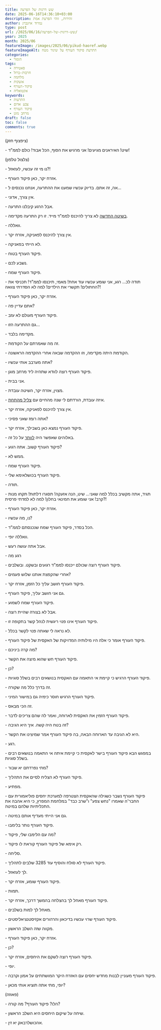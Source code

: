 ```yaml
---
title: שש דרגות של הפרעה
date: 2025-06-16T14:36:10+03:00
description: זהירות, זוהי הפרעת אמת
author: נמרוד איזנברג
type: post
url: /2025/06/16/שש-דרגות-של-הפרעה/
year: 2025
month: 2025/06
featureImage: /images/2025/06/pikud-haoref.webp
featureImageAlt: התרעת פיקוד העורף על שיגור מטח
categories:
  - הומור
tags:
  - סאטירה
  - חרבות-ברזל
  - מלחמה
  - אזעקות
  - פיקוד-העורף
  - אקטואליה
keywords:
  - התרעות
  - צבע אדום
  - פיקוד העורף
  - מרחב מוגן
draft: false
toc: false
comments: true
---
```

(ציפצוף חזק)

\- שיט! האיראנים מגיעים! אני מרגיש את הסוף, הכל אבוד! כולם לממ"ד!

(צלצול טלפון)

\- נו מי זה עכשיו, לעזאזל?!

\- אזרח יקר, כאן פיקוד העורף.

\- אה, זה אתם. בדיוק עכשיו שמענו את ההתרעה, אנחנו נכנסים ל...

\- אין צורך, אדוני.

\- אבל הרגע קיבלנו התרעה.

\- [בשיטה החדשה](https://www.mako.co.il/news-military/f239747af17c5910/Article-fa924344e7e6791027.htm) לא צריך להיכנס לממ"ד מייד. זו רק התרעה מקדימה.

\- וואללה.

\- אין צורך להיכנס לפאניקה, אזרח יקר.

\- לא הייתי בפאניקה.

\- פיקוד העורף בטוח.

\- נשבע לכם.

\- פיקוד העורף שמח.

\- תודה לכ... רגע, אני שומע עכשיו עוד אחת! מאמי, תיכנסו לממ"ד! תכניסי את החתולים! תקשרי את הילדים! למה לא הסדרתי צוואה?!

\- אזרח יקר, כאן פיקוד העורף.

\- אתם עדיין פה?

\- פיקוד העורף מעולם לא עזב.

\- גם ההתרעה הזו...

\- מקדימה בלבד.

\- זה מה שאמרתם על הקודמת.

\- הקודמת היתה מקדימה, וזו ההקדמה שבאה אחרי ההקדמה הראשונה.

\- אתה מערבב אותי עכשיו?

\- פיקוד העורף רוצה לוודא שתהיה ליד מרחב מוגן.

\- אני בבית.

\- מצוין, אזרח יקר, השיטה עובדת.

\- איזה עובדת, הורדתם לי שנה מהחיים עם [צליל מהתחת](https://www.mako.co.il/nexter-news/Article-233f0c2e3394291026.htm?Partner=interlink).

\- אין צורך להיכנס לפאניקה, אזרח יקר.

\- אתה רומז שאני פסיכי?

\- פיקוד העורף נמצא כאן בשבילך, אזרח יקר.

\- באלוהים שאפשר היה [לוותר](https://www.mako.co.il/nexter-guide/Article-8293af607437791027.htm) על כל זה.

\- פיקוד העורף קשוב. אתה רגוע?

\- ממש לא.

\- פיקוד העורף שמח.

\- פיקוד העורף בכושלאימא שלי.

\- תודה. 

\- תגיד, אתה מקשיב בכלל למה שאני... שיט, הנה אזעקה! תסגרו דלתות! תקחו מנות קרב! אני שומע את חמינאי בחלון! למה לא למדתי פרסית?!

\- אזרח יקר, כאן פיקוד העורף.

\- נו, מה עכשיו?

\- הכל בסדר, פיקוד העורף שמח שנכנסתם לממ"ד.

\- וואללה יופי.

\- אבל אתה עושה רעש.

\- רגע מה

\- פיקוד העורף רוצה שכולם ייכנסו לממ"ד רגועים ובשקט. ובשלבים.

\- אחרי שהקפצת אותנו שלוש פעמים?

\- פיקוד העורף חושב עליך כל הזמן, אזרח יקר.

\- גם אני חושב עליך, פיקוד העורף.

\- פיקוד העורף שמח לשמוע.

\- אבל לא בצורה שהיית רוצה.

\- פיקוד העורף אינו פנוי ריגשית לנהל קשר בתקופה זו.

\- לא נראה לי שאתה פנוי לקשר בכלל.

\- פיקוד העורף אומר כי אלה היו מילותיה המדויקות של האקסית של פיקוד העורף.

\- מה קרה ביניכם?

\- פיקוד העורף חש שהוא מיצה את הקשר.

\- כן?

\- פיקוד העורף הרגיש כי קיימת אי התאמה עם האקסית בנושאים רבים בשלל סוגיות.

\- זה בדרך כלל מה שקורה.

\- פיקוד העורף הרגיש חוסר כימיה גם במישור המיני.

\- זה הכי מבאס.

\- פיקוד העורף הזמין את האקסית לארוחה, ואמר לה שהם צריכים לדבר.

\- זה בטח היה קשה. איך היא הגיבה?

\- היא לא הגיבה עד הארוחה הבאה, בה פיקוד העורף אמר שמיצינו את הקשר.

\- רגע.

\- במפגש הבא פיקוד העורף בישר לאקסית כי קיימת איתה אי התאמה בנושאים רבים בשלל סוגיות.

\- מתי נפרדתם יא שבור?

\- פיקוד העורף לא הצליח לסיים את התהליך.

\- מפתיע.

\- פיקוד העורף נשבר כשגילה שהאקסית הצטרפה למערכת יחסים פוליאמורית עם החבר'ה שאמרו "נחש צפע" ו"שרב כבד" במלחמת המפרץ, כי היא אהבה את התכליתיות שלהם במיטה.

\- גם אני הייתי מעדיף אותם במיטה.

\- פיקוד העורף נותר בלימבו.

\- מה עם הלימבו שלי, פיקוד?

\- רק אימא של פיקוד העורף קוראת לו פיקוד.

\- סליחה.

\- פיקוד העורף לא סולח והוסיף עוד 3285 שלבים לתהליך.

\- לך לעזאזל.

\- פיקוד העורף שומע, אזרח יקר.

\- תמות.

\- פיקוד העורף מאחל לך בהצלחה בהמשך דרכך, אזרח יקר.

\- מאחל לך למות בשלבים.

\- פיקוד העורף שרוי עכשיו בדיכאון והרהורים אקזיסטנציאליסטים.

\- מקווה שזה השלב הראשון.

\- אזרח יקר, כאן פיקוד העורף.

\- כן?

\- פיקוד העורף רוצה לשקם את היחסים, אזרח יקר.

\- יופי.

\- פיקוד העורף מעוניין לבנות מחדש יחסים עם האזרח היקר המושתתים על אמון וקרבה.

\- יופי, מתי אתה תוציא אותי מכאן?

(פאוזה)

\- הלו? פיקוד העורף? מה קורה?

\- שיחה על שיקום היחסים היא השלב הראשון.

\- אהכושלרבאק יא זין.
